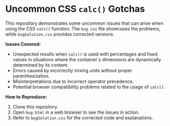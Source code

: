 # Uncommon CSS `calc()` Gotchas
This repository demonstrates some uncommon issues that can arise when using the CSS `calc()` function. The `bug.css` file showcases the problems, while `bugSolution.css` provides corrected versions.

**Issues Covered:**
* Unexpected results when `calc()` is used with percentages and fixed values in situations where the container's dimensions are dynamically determined by its content.
* Errors caused by incorrectly mixing units without proper parenthesization.
* Misinterpretations due to incorrect operator precedence.
* Potential browser compatibility problems related to the usage of `calc()`.

**How to Reproduce:**
1. Clone this repository.
2. Open `bug.html` in a web browser to see the issues in action.
3. Refer to `bugSolution.css` for the corrected code and explanations. 